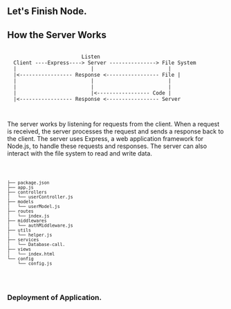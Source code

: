 ## Let's Finish Node.


## How the Server Works

  <code>
                        Listen           
  Client ----Express----> Server ---------------> File System
  |                        |                        |
  |<----------------- Response <----------------- File |
  |                        |                        |
  |                        |                        |
  |                        |<----------------- Code |
  |<----------------- Response <----------------- Server

  </code>

The server works by listening for requests from the client. When a request is received, the server processes the request and sends a response back to the client. The server uses Express, a web application framework for Node.js, to handle these requests and responses. The server can also interact with the file system to read and write data.


  <code>

    ├── package.json
    ├── app.js
    ├── controllers
    │   └── userController.js
    ├── models
    │   └── userModel.js
    ├── routes
    │   └── index.js
    ├── middlewares
    │   └── authMiddleware.js
    ├── utils
    │   └── helper.js
    ├── services
    │   └── Database-call.
    ├── views
    │   └── index.html
    └── config
        └── config.js

  </code>


### Deployment of Application.

<code>

</code>